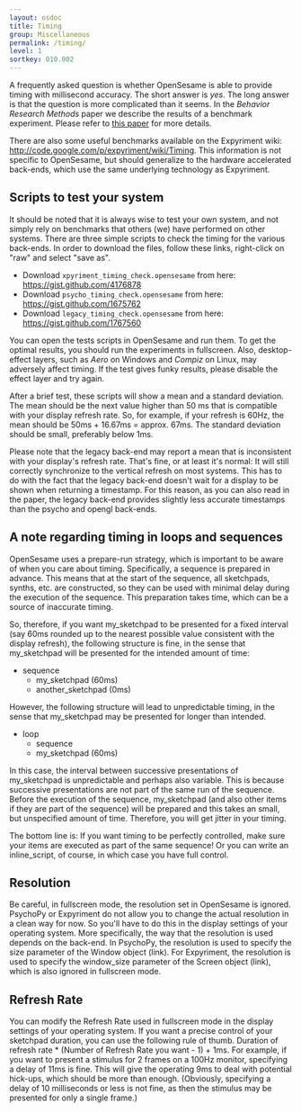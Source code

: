 ```yaml
---
layout: osdoc
title: Timing
group: Miscellaneous
permalink: /timing/
level: 1
sortkey: 010.002
---
```


A frequently asked question is whether OpenSesame is able to provide timing with millisecond accuracy. The short answer is *yes*. The long answer is that the question is more complicated than it seems. In the *Behavior Research Methods* paper we describe the results of a benchmark experiment. Please refer to [this paper][brm] for more details.

There are also some useful benchmarks available on the Expyriment wiki: <http://code.google.com/p/expyriment/wiki/Timing>. This information is not specific to OpenSesame, but should generalize to the hardware accelerated back-ends, which use the same underlying technology as Expyriment.

Scripts to test your system
---------------------------

It should be noted that it is always wise to test your own system, and not simply rely on benchmarks that others (we) have performed on other systems. There are three simple scripts to check the timing for the various back-ends. In order to download the files, follow these links, right-click on "raw" and select "save as".

- Download `xpyriment_timing_check.opensesame` from here: <https://gist.github.com/4176878>
- Download `psycho_timing_check.opensesame` from here: <https://gist.github.com/1675762>
- Download `legacy_timing_check.opensesame` from here: <https://gist.github.com/1767560>

You can open the tests scripts in OpenSesame and run them. To get the optimal results, you should run the experiments in fullscreen. Also, desktop-effect layers, such as *Aero* on Windows and *Compiz* on Linux, may adversely affect timing. If the test gives funky results, please disable the effect layer and try again.

After a brief test, these scripts will show a mean and a standard deviation. The mean should be the next value higher than 50 ms that is compatible with your display refresh rate. So, for example, if your refresh is 60Hz, the mean should be 50ms + 16.67ms = approx. 67ms. The standard deviation should be small, preferably below 1ms.

Please note that the legacy back-end may report a mean that is inconsistent with your display's refresh rate. That's fine, or at least it's normal: It will still correctly synchronize to the vertical refresh on most systems. This has to do with the fact that the legacy back-end doesn't wait for a display to be shown when returning a timestamp. For this reason, as you can also read in the paper, the legacy back-end provides slightly less accurate timestamps than the psycho and opengl back-ends.

A note regarding timing in loops and sequences
----------------------------------------------

OpenSesame uses a prepare-run strategy, which is important to be aware of when you care about timing. Specifically, a sequence is prepared in advance. This means that at the start of the sequence, all sketchpads, synths, etc. are constructed, so they can be used with minimal delay during the execution of the sequence. This preparation takes time, which can be a source of inaccurate timing.

So, therefore, if you want my_sketchpad to be presented for a fixed interval (say 60ms rounded up to the nearest possible value consistent with the display refresh), the following structure is fine, in the sense that my_sketchpad will be presented for the intended amount of time:

- sequence
	- my_sketchpad (60ms)
	- another_sketchpad (0ms)

However, the following structure will lead to unpredictable timing, in the sense that my_sketchpad may be presented for longer than intended.

- loop
	- sequence
	- my_sketchpad (60ms)

In this case, the interval between successive presentations of my_sketchpad is unpredictable and perhaps also variable. This is because successive presentations are not part of the same run of the sequence. Before the execution of the sequence, my_sketchpad (and also other items if they are part of the sequence) will be prepared and this takes an small, but unspecified amount of time. Therefore, you will get jitter in your timing.

The bottom line is: If you want timing to be perfectly controlled, make sure your items are executed as part of the same sequence! Or you can write an inline_script, of course, in which case you have full control.

[brm]: http://www.springerlink.com/content/n264513n66704v33/

Resolution
----------

Be careful, in fullscreen mode, the resolution set in OpenSesame is ignored. PsychoPy or Expyriment do not allow you to change the actual resolution in a clean way for now. So you'll have to do this in the display settings of your operating system. More specifically, the way that the resolution is used depends on the back-end. In PsychoPy, the resolution is used to specify the size parameter of the Window object (link). For Expyriment, the resolution is used to specify the window_size parameter of the Screen object (link), which is also ignored in fullscreen mode. 
 
Refresh Rate
------------

You can modify the Refresh Rate used in fullscreen mode in the display settings of your operating system. If you want a precise control of your sketchpad duration, you can use the following rule of thumb. Duration of refresh rate * (Number of Refresh Rate you want - 1) + 1ms. For example, if you want to present a stimulus for 2 frames on a 100Hz monitor, specifying a delay of 11ms is fine. This will give the operating 9ms to deal with potential hick-ups, which should be more than enough. (Obviously, specifying a delay of 10 milliseconds or less is not fine, as then the stimulus may be presented for only a single frame.)
